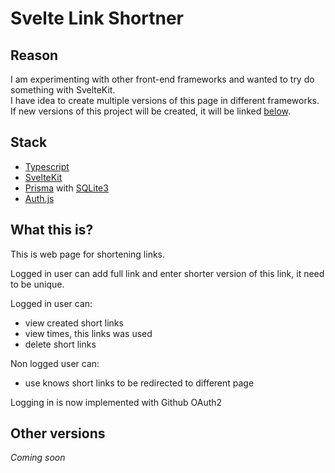 # Svelte Link Shortner

## Reason

I am experimenting with other front-end frameworks and wanted to try do something with SvelteKit.\
I have idea to create multiple versions of this page in different frameworks.
If new versions of this project will be created, it will be linked [below](#other-versions).

## Stack

-   [Typescript](https://www.typescriptlang.org/)
-   [SvelteKit](https://kit.svelte.dev/)
-   [Prisma](https://www.prisma.io/) with [SQLite3](https://www.sqlite.org/index.html)
-   [Auth.js](https://authjs.dev/)

## What this is?

This is web page for shortening links.

Logged in user can add full link and enter shorter version of this link, it need to be unique.

Logged in user can:

-   view created short links
-   view times, this links was used
-   delete short links

Non logged user can:

-   use knows short links to be redirected to different page

Logging in is now implemented with Github OAuth2

## Other versions

_Coming soon_
